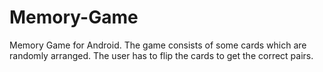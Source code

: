# Memory-Game
Memory Game for Android. The game consists of some cards which are randomly arranged. The user has to flip the cards to get the correct pairs.
